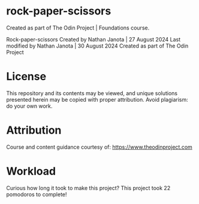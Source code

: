 # rock-paper-scissors
Created as part of The Odin Project | Foundations course.

Rock-paper-scissors
Created by Nathan Janota | 27 August 2024
Last modified by Nathan Janota | 30 August 2024
Created as part of The Odin Project

# License
This repository and its contents may be viewed, and unique solutions presented herein may be copied with proper attribution. Avoid plagiarism: do your own work.

# Attribution
Course and content guidance courtesy of:
https://www.theodinproject.com

# Workload
Curious how long it took to make this project?
This project took 22 pomodoros to complete!

